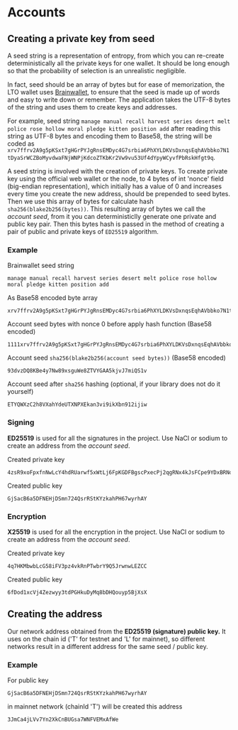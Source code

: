 # Accounts

## Creating a private key from seed

A seed string is a representation of entropy, from which you can re-create deterministically all the private keys for one wallet. It should be long enough so that the probability of selection is an unrealistic negligible.

In fact, seed should be an array of bytes but for ease of memorization, the LTO wallet uses [Brainwallet](https://en.bitcoin.it/wiki/Brainwallet), to ensure that the seed is made up of words and easy to write down or remember. The application takes the UTF-8 bytes of the string and uses them to create keys and addresses.

For example, seed string `manage manual recall harvest series desert melt police rose hollow moral pledge kitten position add` after reading this string as UTF-8 bytes and encoding them to Base58, the string will be coded as `xrv7ffrv2A9g5pKSxt7gHGrPYJgRnsEMDyc4G7srbia6PhXYLDKVsDxnqsEqhAVbbko7N1tDyaSrWCZBoMyvdwaFNjWNPjKdcoZTKbKr2Vw9vu53Uf4dYpyWCyvfPbRskHfgt9q`.

A seed string is involved with the creation of private keys. To create private key using the official web wallet or the node, to 4 bytes of int 'nonce' field \(big-endian representation\), which initially has a value of 0 and increases every time you create the new address, should be prepended to seed bytes. Then we use this array of bytes for calculate hash `sha256(blake2b256(bytes))`. This resulting array of bytes we call the _account seed_, from it you can deterministiclly generate one private and public key pair. Then this bytes hash is passed in the method of creating a pair of public and private keys of `ED25519` algorithm.

### Example

Brainwallet seed string

```text
manage manual recall harvest series desert melt police rose hollow moral pledge kitten position add
```

As Base58 encoded byte array

```text
xrv7ffrv2A9g5pKSxt7gHGrPYJgRnsEMDyc4G7srbia6PhXYLDKVsDxnqsEqhAVbbko7N1tDyaSrWCZBoMyvdwaFNjWNPjKdcoZTKbKr2Vw9vu53Uf4dYpyWCyvfPbRskHfgt9q
```

Account seed bytes with nonce 0 before apply hash function \(Base58 encoded\)

```text
1111xrv7ffrv2A9g5pKSxt7gHGrPYJgRnsEMDyc4G7srbia6PhXYLDKVsDxnqsEqhAVbbko7N1tDyaSrWCZBoMyvdwaFNjWNPjKdcoZTKbKr2Vw9vu53Uf4dYpyWCyvfPbRskHfgt9q
```

Account seed `sha256(blake2b256(account seed bytes))`  \(Base58 encoded\)

```text
93dvzDQ8KBe4y7Nw89xsguWe8ZTVYGAA5kjvJ7miQS1v
```

Account seed after `sha256` hashing \(optional, if your library does not do it yourself\)

```text
ETYQWXzC2h8VXahYdeUTXNPXEkan3vi9ikXbn912ijiw
```

### Signing

**ED25519** is used for all the signatures in the project. Use NaCl or sodium to create an address from the _account seed_.

Created private key

```text
4zsR9xoFpxfnNwLcY4hdRUarwf5xWtLj6FpKGDFBgscPxecPj2qgRNx4kJsFCpe9YDxBRNoeBWTh2SDAdwTySomS
```

Created public key

```text
GjSacB6a5DFNEHjDSmn724QsrRStKYzkahPH67wyrhAY
```

### Encryption

**X25519** is used for all the encryption in the project. Use NaCl or sodium to create an address from the _account seed_.

Created private key

```text
4q7HKMbwbLcG58iFV3pz4vkRnPTwbrY9Q5JrwnwLEZCC
```

Created public key

```text
6fDod1xcVj4Zezwyy3tdPGHkuDyMq8bDHQouyp5BjXsX
```

## Creating the address

Our network address obtained from the **ED25519 \(signature\) public key.** It uses on the chain id \('T' for testnet and 'L' for mainnet\), so different networks result in a different address for the same seed / public key.

### Example

For public key

```text
GjSacB6a5DFNEHjDSmn724QsrRStKYzkahPH67wyrhAY
```

in mainnet network \(chainId 'T'\) will be created this address

```text
3JmCa4jLVv7Yn2XkCnBUGsa7WNFVEMxAfWe
```

